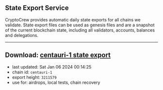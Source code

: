 ## State Export Service
CryptoCrew provides automatic daily state exports for all chains we validate. State export files can be used as genesis files and are a snapshot of the current blockchain state, including all validators, accounts, balances and delegations.

---
**Download: [centauri-1 state export](https://dl.ccvalidators.com/SERVICE/composable/centauri-1_export_3211579.json)**
---

- last updated: Sat Jan 06 2024 00:14:25
- chain id: `centauri-1`
- export height: `3211579`
- use for: airdrops, local tests, chain recovery
